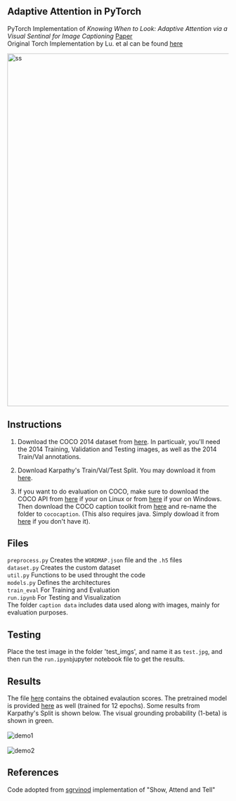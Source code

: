 ## Adaptive Attention in PyTorch

PyTorch Implementation of *Knowing When to Look: Adaptive Attention via a Visual Sentinal for Image Captioning* [Paper](https://arxiv.org/abs/1612.01887)<br/>
 Original Torch Implementation by Lu. et al can be found [here](https://github.com/jiasenlu/AdaptiveAttention)
 
 <img width="802" alt="ss" src="https://user-images.githubusercontent.com/30661597/62519932-15e14700-b85f-11e9-88e8-9f3a36993723.png">

## Instructions
1. Download the COCO 2014 dataset from [here](http://cocodataset.org/#download). In particualr, you'll need the 2014 Training, Validation and Testing images, as well as the 2014 Train/Val annotations.

2. Download Karpathy's Train/Val/Test Split. You may download it from [here](http://cs.stanford.edu/people/karpathy/deepimagesent/caption_datasets.zip).<br/>

3. If you want to do evaluation on COCO, make sure to download the COCO API from [here](https://github.com/cocodataset/cocoapi) if your on Linux or from [here](https://github.com/philferriere/cocoapi) if your on Windows. Then download the COCO caption toolkit from [here](https://github.com/tylin/coco-caption) and re-name the folder to `cococaption`. (This also requires java. Simply dowload it from [here](https://www.java.com/en/download/) if you don't have it). 

## Files
`preprocess.py` Creates the `WORDMAP.json` file and the `.h5` files <br/>
`dataset.py` Creates the custom dataset<br/>
`util.py` Functions to be used throught the code<br/>
`models.py` Defines the architectures<br/> 
`train_eval` For Training and Evaluation<br/> 
`run.ipynb` For Testing and Visualization<br/>
The folder `caption data` includes data used along with images, mainly for evaluation purposes.

## Testing
Place the test image in the folder 'test_imgs', and name it as `test.jpg`, and then run the `run.ipynb`jupyter notebook file to get the results. 

## Results
The file [here](https://drive.google.com/open?id=1TYZ2qfZz7CvsR3UTPw66FIHKmdwcQ6H5) contains the obtained evalaution scores. 
The pretrained model is provided [here](https://drive.google.com/open?id=1ThXtsi_Z0NVHnuyIB0eYqHbrLoqyyaPw) as well (trained for 12 epochs). 
Some results from Karpathy's Split is shown below. The visual grounding probability (1-beta) is shown in green. <br/> <br/>
![demo1](https://user-images.githubusercontent.com/30661597/58374547-b1f2f600-7f72-11e9-83be-3b16b190d2a9.PNG)
<br/>
<br/>
![demo2](https://user-images.githubusercontent.com/30661597/58374548-b1f2f600-7f72-11e9-9853-82869d746e31.PNG)


## References
Code adopted from [sgrvinod](https://github.com/sgrvinod/a-PyTorch-Tutorial-to-Image-Captioning) implementation of "Show, Attend and Tell"<br/>
